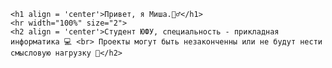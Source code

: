     <h1 align = 'center'>Привет, я Миша.🙋‍♂️</h1>
    <hr width="100%" size="2">
    <h2 align = 'center'>Студент ЮФУ, специальность - прикладная информатика 💻 <br> Проекты могут быть незаконченны или не будут нести смысловую нагрузку 📒</h2>
